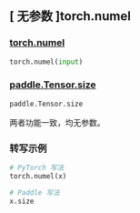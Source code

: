 ## [ 无参数 ]torch.numel
### [torch.numel](https://pytorch.org/docs/stable/generated/torch.numel.html?highlight=numel#torch.numel)

```python
torch.numel(input)
```

### [paddle.Tensor.size](https://www.paddlepaddle.org.cn/documentation/docs/guides/beginner/tensor_cn.html#tensor-shape)

```python
paddle.Tensor.size
```

两者功能一致，均无参数。

### 转写示例
```python
# PyTorch 写法
torch.numel(x)

# Paddle 写法
x.size
```
